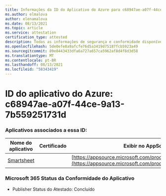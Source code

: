 ```yaml
---
title: Informações da ID do Aplicativo do Azure para c68947ae-a07f-44ce-9a13-7b559251731d
ms.author: elmalova
author: elenamalova
ms.date: 08/13/2021
ms.topic: article
ms.service: attestation
certification_type: attested
description: Todas as informações de segurança e conformidade disponíveis para c68947ae-a07f-44ce-9a13-7b559251731d.
ms.openlocfilehash: 5de0efe8a9afcfe76d5a3419d75187fcb5923a49
ms.sourcegitcommit: 89e0443433dfa6a727a657ca5962af8d4f8d3d58
ms.translationtype: MT
ms.contentlocale: pt-BR
ms.lasthandoff: 08/13/2021
ms.locfileid: "58343419"
---
```

# <a name="azure-app-id-c68947ae-a07f-44ce-9a13-7b559251731d"></a>ID do aplicativo do Azure: c68947ae-a07f-44ce-9a13-7b559251731d


### <a name="apps-associated-with-this-id"></a>Aplicativos associados a essa ID:
| **Nome do aplicativo** | **Certificado** | **Exibir no AppSource** |
|--------------|---------------|-----------------------|
| [Smartsheet](https://docs.microsoft.com/microsoft-365-app-certification/forward/WA104380975) |  | [https://appsource.microsoft.com/product/office/WA104380975](https://appsource.microsoft.com/product/office/WA104380975) |

### <a name="microsoft-365-app-compliance-status"></a>Microsoft 365 Status da Conformidade do Aplicativo
- Publisher Status do Atestado: Concluído
